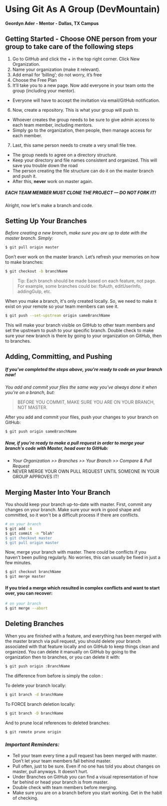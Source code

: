 

# Using Git As A Group (DevMountain)

#### Geordyn Ader - Mentor - Dallas, TX Campus

## Getting Started - Choose ONE person from your group to take care of the following steps

1. Go to GitHub and click the + in the top right corner. Click New Organization.
2. Name your organization (make it relevant).
3. Add email for ‘billing’; do not worry, it’s free
4. Choose the Free Plan
5. It’ll take you to a new page. Now add everyone in your team onto the group (including your mentor).
  * Everyone will have to accept the invitation via email/GitHub notification.
6. Now, create a repository. This is what your group will push to.
  * Whoever creates the group needs to be sure to give admin access to each team member, including mentors.
  * Simply go to the organization, then people, then manage access for each member.
7. Last, this same person needs to create a very small file tree.
  * The group needs to agree on a directory structure.
  * Keep your directory and file names consistent and organized. This will save you trouble down the road
  * The person creating the file structure can do it on the master branch and push it.
  * After this, **never** work on master again.

##### _EACH TEAM MEMBER MUST CLONE THE PROJECT — DO NOT FORK IT!_

Alright, now let's make a branch and code.

## Setting Up Your Branches

*Before creating a new branch, make sure you are up to date with the master branch. Simply:*

```sh
$ git pull origin master
```

Don’t ever work on the master branch. Let’s refresh your memories on how to make branches:

```sh
$ git checkout -b branchName
```

> Tip: Each branch should be made based on each feature, not page. For example, some branches could be:
> fbAuth,
> editUserInfo,
> addingGulp,
> etc.

When you make a branch, it's only created locally. So, we need to make it exist on
your remote so your team members can see it.

```sh
$ git push --set-upstream origin sameBranchName
```

This will make your branch visible on GitHub to other team members and set the upstream to push to
your specific branch. Double check to make sure your new branch is there by going to your
organization on GitHub, then to branches.

## Adding, Committing, and Pushing

##### If you've completed the steps above, you're ready to code on your branch now!

*You add and commit your files the same way you've always done it when you’re on a branch, but:*

> BEFORE YOU COMMIT, MAKE SURE YOU ARE ON YOUR BRANCH, NOT MASTER.

After you add and commit your files, push your changes to your branch on GitHub:

```sh
$ git push origin sameBranchName
```

##### Now, if you’re ready to make a pull request in order to merge your branch's code with Master, head over to GitHub:

* _Your Organization >> Branches >> Your Branch >> Compare & Pull Request_
* NEVER MERGE YOUR OWN PULL REQUEST UNTIL SOMEONE IN YOUR GROUP APPROVES IT!

## Merging Master Into Your Branch

You should keep your branch up-to-date with master. First, commit any changes on your branch.
Make sure your work in good shape and committed, so it won't be a difficult process if there are conflicts.

```sh
# on your branch
$ git add -A
$ git commit -m “blah"
$ git checkout master
$ git pull origin master
```

Now, merge your branch with master. There could be conflicts if you haven't been pulling regularly.
No worries, this can usually be fixed in just a few minutes.

```sh
$ git checkout branchName
$ git merge master
```

#### If you tried a merge which resulted in complex conflicts and want to start over, you can recover:

```sh
# on your branch
$ git merge --abort
```

## Deleting Branches

When you are finished with a feature, and everything has been merged with the master branch via pull request,
you should delete your branch associated with that feature locally and on GitHub to keep things clean and organized.
You can delete it manually on GitHub by going to the organization then to branches, or you can delete it with:

```sh
$ git push origin :BranchName
```

The difference from before is simply the colon :

To delete your branch locally:

```sh
$ git branch -d branchName
```

To FORCE branch deletion locally:

```sh
$ git branch -D branchName
```

And to prune local references to deleted branches:

```sh
$ git remote prune origin
```

### _Important Reminders:_

* Tell your team every time a pull request has been merged with master. Don’t let your team members fall behind master.
* Pull often, just to be sure. Even if no one has told you about changes on master, pull anyways. It doesn’t hurt.
* Under Branches on GitHub you can find a visual representation of how far behind or head your branch is from master.
* Double check with team members before merging.
* Make sure you are on a branch before you start working. Get in the habit of checking.


